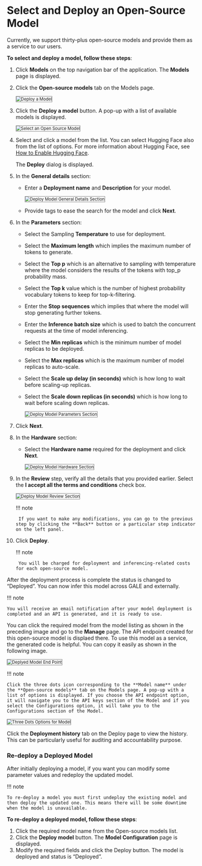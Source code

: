 # Select and Deploy an Open-Source Model

Currently, we support thirty-plus open-source models and provide them as a service to our users.

**To select and deploy a model, follow these steps**:

1. Click **Models** on the top navigation bar of the application. The **Models** page is displayed.
2. Click the **Open-source models** tab on the Models page.

    <img src="../images/deploy-a-model.png" alt="Deploy a Model" title="Deploy a Model" style="border: 1px solid gray; zoom:80%;">

1. Click the **Deploy a model** button. A pop-up with a list of available models is displayed.

    <img src="../images/select-an-open-source-model.png" alt="Select an Open Source Model" title="Select an Open Source Model" style="border: 1px solid gray; zoom:80%;">

1. Select and click a model from the list. You can select Hugging Face also from the list of options. For more information about Hugging Face, see [How to Enable Hugging Face](../../integrations/how-to-enable-hugging-face.md).

    The **Deploy** dialog is displayed.

1. In the **General details** section:

    * Enter a **Deployment name** and **Description** for your model.

        <img src="../images/deploy-model-general-details-section.png" alt="Deploy Model General Details Section" title="Deploy Model General Details Section" style="border: 1px solid gray; zoom:80%;">

    * Provide tags to ease the search for the model and click **Next**.

1. In the **Parameters** section:

    * Select the Sampling **Temperature** to use for deployment.

    * Select the **Maximum length** which implies the maximum number of tokens to generate.

    * Select the **Top p** which is an alternative to sampling with temperature where the model considers the results of the tokens with top_p probability mass.

    * Select the **Top k** value which is the number of highest probability vocabulary tokens to keep for top-k-filtering.

    * Enter the **Stop sequences** which implies that where the model will stop generating further tokens.

    * Enter the **Inference batch size** which is used to batch the concurrent requests at the time of model inferencing.

    * Select the **Min replicas** which is the minimum number of model replicas to be deployed.

    * Select the **Max replicas** which is the maximum number of model replicas to auto-scale.

    * Select the **Scale up delay (in seconds)** which is how long to wait before scaling-up replicas.

    * Select the **Scale down replicas (in seconds)** which is how long to wait before scaling down replicas.

        <img src="../images/deploy-model-parameters-section.png" alt="Deploy Model Parameters Section" title="Deploy Model Parameters Section" style="border: 1px solid gray; zoom:80%;">

1. Click **Next**.
2. In the **Hardware** section:
    * Select the **Hardware name** required for the deployment and click **Next**.

        <img src="../images/deploy-model-hardware-section.png" alt="Deploy Model Hardware Section" title="Deploy Model Hardware Section" style="border: 1px solid gray; zoom:80%;">

9. In the **Review** step, verify all the details that you provided earlier. Select the **I accept all the terms and conditions** check box.

    <img src="../images/deploy-model-review-section.png" alt="Deploy Model Review Section" title="Deploy Model Review Section" style="border: 1px solid gray; zoom:80%;">

    !!! note

        If you want to make any modifications, you can go to the previous step by clicking the **Back** button or a particular step indicator on the left panel.
    

1. Click **Deploy**.

    !!! note

        You will be charged for deployment and inferencing-related costs for each open-source model.
    
After the deployment process is complete the status is changed to “Deployed”. You can now infer this model across GALE and externally.

!!! note

    You will receive an email notification after your model deployment is completed and an API is generated, and it is ready to use.


You can click the required model from the model listing as shown in the preceding image and go to the **Manage** page. The API endpoint created for this open-source model is displaed there. To use this model as a service, the generated code is helpful. You can copy it easily as shown in the following image.

<img src="../images/deplyed-model-end-point.png" alt="Deplyed Model End Point" title="Deplyed Model End Point" style="border: 1px solid gray; zoom:80%;">

!!! note

    Click the three dots icon corresponding to the **Model name** under the **Open-source models** tab on the Models page. A pop-up with a list of options is displayed. If you choose the API endpoint option, it will navigate you to the API keys section of the Model and if you select the Configurations option, it will take you to the Configurations section of the Model.

<img src="../images/three-dots-options-for-model.png" alt="Three Dots Options for Model" title="Three Dots Options for Model" style="border: 1px solid gray; zoom:80%;">


Click the **Deployment history** tab on the Deploy page to view the history. This can be particularly useful for auditing and accountability purpose.


### **Re-deploy a Deployed Model**

After initially deploying a model, if you want you can modify some parameter values and redeploy the updated model.

!!! note

    To re-deploy a model you must first undeploy the existing model and then deploy the updated one. This means there will be some downtime when the model is unavailable.

**To re-deploy a deployed model, follow these steps**:

1. Click the required model name from the Open-source models list.
2. Click the **Deploy model** button. The **Model Configuration** page is displayed.
3. Modify the required fields and click the Deploy button. The model is deployed and status is “Deployed”.